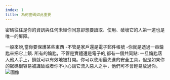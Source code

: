 ```yaml
---
index: 1
title: 為何密碼如此重要
---
```

密碼往往是你的資訊與任何未經你同意卻想要讀取、使用、破壞它的人第一道也是唯一的屏障。

一般來說,當你要保護某些東西 -不管是家戶還是電子郵件帳號 -你就是透過一串鑰匙來把它上鎖. 所有的鑰匙，不管是實體還是電子的,都有一個共同點: 一旦鑰匙落入他人手上，鎖就可以有效地被打開。你可以使用最先進的安全工具，但是如果你的密碼很容易被識破或者你不小心讓它流入惡人之手，他們可不會輕易放過你。
![圖像](password1.png)